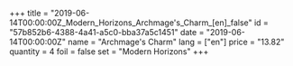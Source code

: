 +++
title = "2019-06-14T00:00:00Z_Modern_Horizons_Archmage's_Charm_[en]_false"
id = "57b852b6-4388-4a41-a5c0-bba37a5c1451"
date = "2019-06-14T00:00:00Z"
name = "Archmage's Charm"
lang = ["en"]
price = "13.82"
quantity = 4
foil = false
set = "Modern Horizons"
+++
